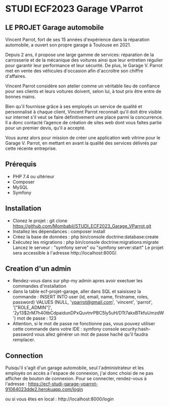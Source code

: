 # STUDI ECF2023 Garage VParrot

## LE PROJET Garage automobile

Vincent Parrot, fort de ses 15 années d'expérience dans la réparation automobile, a ouvert 
son propre garage à Toulouse en 2021.

Depuis 2 ans, il propose une large gamme de services: réparation de la carrosserie et de la 
mécanique des voitures ainsi que leur entretien régulier pour garantir leur performance et 
leur sécurité. De plus, le Garage V. Parrot met en vente des véhicules d'occasion afin 
d'accroître son chiffre d'affaires.

Vincent Parrot considère son atelier comme un véritable lieu de confiance pour ses clients et 
leurs voitures doivent, selon lui, à tout prix être entre de bonnes mains. 

Bien qu'il fournisse grâce à ses employés un service de qualité et personnalisé à chaque 
client, Vincent Parrot reconnaît qu'il doit être visible sur internet s'il veut se faire 
définitivement une place parmi la concurrence. Il a donc contacté l’agence de création de 
sites web dont vous faites partie pour un premier devis, qu'il a accepté. 

Vous aurez alors pour mission de créer une application web vitrine pour le Garage V. Parrot, 
en mettant en avant la qualité des services délivrés par cette récente entreprise.

## Prérequis

- PHP 7.4 ou ultérieur
- Composer
- MySQL
- Symfony

## Installation

- Clonez le projet : git clone https://github.com/Mombabil/STUDI_ECF2023_Garage_VParrot.git
- Installez les dépendances : composer install
- Créez la base de données : php bin/console doctrine:database:create
- Exécutez les migrations : php bin/console doctrine:migrations:migrate
Lancez le serveur : "symfony serve" ou "symfony server:start" Le projet sera accessible à l'adresse http://localhost:8000/.

## Creation d'un admin
- Rendez-vous dans sur php-my admin apres avoir exectuer les commandes d'installation
- dans la table ecf-projet-garage, aller dans SQL  et saisissez la commande : INSERT INTO user (id, email, name, firstname, roles, password) VALUES (NULL, 'vparrot@gmail.com', 'vincent', 'parrot', '["ROLE_ADMIN"]', '$2y$13$2rM7h40tbCdpaidunDPxQuvtnrPBC5Iy5uH/DTt7akxBTkfuUmzdW')
mot de passe : 123
- Attention, si le mot de passe ne fonctionne pas, vous pouvez utiliser cette commande dans votre IDE : symfony console security:hash-password vous allez générer un mot de passe haché qu'il faudra remplacer.

## Connection
Puisqu'il s'agit d'un garage automobile, seul l'administrateur et les employés on accès a l'espace de connexion,
j'ai donc choisi de ne pas afficher de bouton de connexion. Pour se connecter, rendez-vous à l'adresse : 
https://ecf-studi-garage-vparrot-91064023dde2.herokuapp.com/login

ou si vous êtes en local :
http://localhost:8000/login




